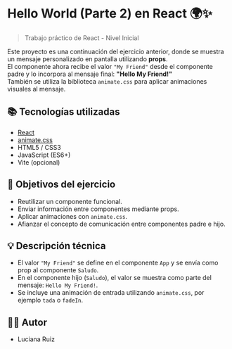 # Hello World (Parte 2) en React 🌍✨

> Trabajo práctico de React - Nivel Inicial

Este proyecto es una continuación del ejercicio anterior, donde se muestra un mensaje personalizado en pantalla utilizando **props**.  
El componente ahora recibe el valor `"My Friend"` desde el componente padre y lo incorpora al mensaje final: **"Hello My Friend!"**  
También se utiliza la biblioteca `animate.css` para aplicar animaciones visuales al mensaje.

## 📚 Tecnologías utilizadas

- [React](https://react.dev/)
- [animate.css](https://animate.style/)
- HTML5 / CSS3
- JavaScript (ES6+)
- Vite (opcional)

## 🎯 Objetivos del ejercicio

- Reutilizar un componente funcional.
- Enviar información entre componentes mediante props.
- Aplicar animaciones con `animate.css`.
- Afianzar el concepto de comunicación entre componentes padre e hijo.

## 💡 Descripción técnica

- El valor `"My Friend"` se define en el componente `App` y se envía como prop al componente `Saludo`.
- En el componente hijo (`Saludo`), el valor se muestra como parte del mensaje: `Hello My Friend!`.
- Se incluye una animación de entrada utilizando `animate.css`, por ejemplo `tada` o `fadeIn`.

## 👩🏻 Autor

- Luciana Ruiz
